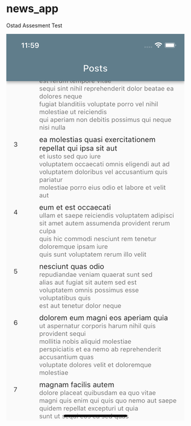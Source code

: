 # news_app

Ostad Assesment Test

![alt text](https://github.com/muazhussain/news_app_ostad_assesment/blob/master/news_app.png)
